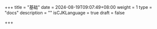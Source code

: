 +++
title = "基础"
date = 2024-08-19T09:07:49+08:00
weight = 1
type = "docs"
description = ""
isCJKLanguage = true
draft = false

+++

